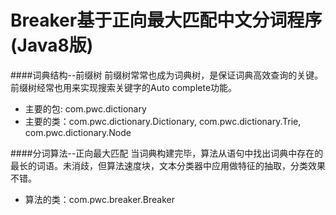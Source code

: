 Breaker基于正向最大匹配中文分词程序(Java8版)
=======
####词典结构--前缀树
前缀树常常也成为词典树，是保证词典高效查询的关键。前缀树经常也用来实现搜索关键字的Auto complete功能。
*   主要的包: com.pwc.dictionary
*   主要的类：com.pwc.dictionary.Dictionary, com.pwc.dictionary.Trie, com.pwc.dictionary.Node

####分词算法--正向最大匹配
当词典构建完毕，算法从语句中找出词典中存在的最长的词语。未消歧，但算法速度块，文本分类器中应用做特征的抽取，分类效果不错。
*    算法的类：com.pwc.breaker.Breaker
